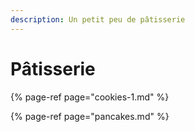 ```yaml
---
description: Un petit peu de pâtisserie
---
```


# Pâtisserie

{% page-ref page="cookies-1.md" %}

{% page-ref page="pancakes.md" %}



